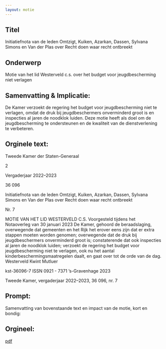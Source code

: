 ```yaml
---
layout: motie
---
```

## Titel
Initiatiefnota van de leden Omtzigt, Kuiken, Azarkan, Dassen, Sylvana Simons en Van der Plas over Recht doen waar recht ontbreekt
## Onderwerp
Motie van het lid Westerveld c.s. over het budget voor jeugdbescherming niet verlagen 
## Samenvatting & Implicatie:

De Kamer verzoekt de regering het budget voor jeugdbescherming niet te verlagen, omdat de druk bij jeugdbeschermers onverminderd groot is en inspecties al jaren de noodklok luiden. Deze motie heeft als doel om de jeugdbescherming te ondersteunen en de kwaliteit van de dienstverlening te verbeteren.
## Orginele text:


Tweede Kamer der Staten-Generaal

2

Vergaderjaar 2022–2023

36 096

Initiatiefnota van de leden Omtzigt, Kuiken,
Azarkan, Dassen, Sylvana Simons en Van der
Plas over Recht doen waar recht ontbreekt

Nr. 7

MOTIE VAN HET LID WESTERVELD C.S.
Voorgesteld tijdens het Notaoverleg van 30 januari 2023
De Kamer,
gehoord de beraadslaging,
overwegende dat gemeenten en het Rijk het erover eens zijn dat er extra
stappen moeten worden genomen;
overwegende dat de druk bij jeugdbeschermers onverminderd groot is;
constaterende dat ook inspecties al jaren de noodklok luiden;
verzoekt de regering het budget voor jeugdbescherming niet te verlagen,
ook nu het aantal kinderbeschermingsmaatregelen daalt,
en gaat over tot de orde van de dag.
Westerveld
Kwint
Mutluer

kst-36096-7
ISSN 0921 - 7371
’s-Gravenhage 2023

Tweede Kamer, vergaderjaar 2022–2023, 36 096, nr. 7


## Prompt:
Samenvatting van bovenstaande text en impact van de motie, kort en bondig:

## Orgineel:
[pdf](https://gegevensmagazijn.tweedekamer.nl/OData/v4/2.0/Document(aecce597-3c09-4eb0-9c5a-9a1cf1203db5)/resource)
